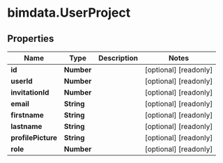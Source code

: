 # bimdata.UserProject

## Properties

Name | Type | Description | Notes
------------ | ------------- | ------------- | -------------
**id** | **Number** |  | [optional] [readonly] 
**userId** | **Number** |  | [optional] [readonly] 
**invitationId** | **Number** |  | [optional] [readonly] 
**email** | **String** |  | [optional] [readonly] 
**firstname** | **String** |  | [optional] [readonly] 
**lastname** | **String** |  | [optional] [readonly] 
**profilePicture** | **String** |  | [optional] [readonly] 
**role** | **Number** |  | [optional] [readonly] 


